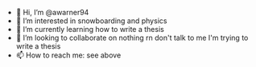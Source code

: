 - 👋 Hi, I’m @awarner94
- 👀 I’m interested in snowboarding and physics
- 🌱 I’m currently learning how to write a thesis
- 💞️ I’m looking to collaborate on nothing rn don't talk to me I'm trying to write a thesis
- 📫 How to reach me: see above

<!---
awarner94/awarner94 is a ✨ special ✨ repository because its `README.md` (this file) appears on your GitHub profile.
You can click the Preview link to take a look at your changes.
--->
